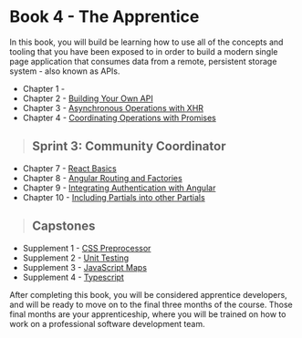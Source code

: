# Book 4 - The Apprentice

In this book, you will build be learning how to use all of the concepts and tooling that you have been exposed to in order to build a modern single page application that consumes data from a remote, persistent storage system - also known as APIs.

* Chapter 1 -  
* Chapter 2 - [Building Your Own API](./chapters/JSON_SERVER_API.md)
* Chapter 3 - [Asynchronous Operations with XHR](./chapters/XHR_INTRO.md)
* Chapter 4 - [Coordinating Operations with Promises](./chapters/PROMISES.md)

> ## Sprint 3: Community Coordinator

* Chapter 7 - [React Basics](./chapters/REACT_BASICS.md)
* Chapter 8 - [Angular Routing and Factories](./chapters/ANGULAR_FACTORIES.md)
* Chapter 9 - [Integrating Authentication with Angular](./chapters/ANGULAR_AUTHENTICATION.md)
* Chapter 10 - [Including Partials into other Partials](./chapters/ANGULAR_INCLUDE.md)

> ## **Capstones**

* Supplement 1 - [CSS Preprocessor](./chapters/SASS.md)
* Supplement 2 - [Unit Testing](./chapters/UNIT_TESTING.md)
* Supplement 3 - [JavaScript Maps](./chapters/JS_MAPS.md)
* Supplement 4 - [Typescript](./chapters/TYPESCRIPT.md)

After completing this book, you will be considered apprentice developers, and will be ready to move on to the final three months of the course. Those final months are your apprenticeship, where you will be trained on how to work on a professional software development team.
